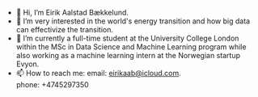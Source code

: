 - 👋 Hi, I’m Eirik Aalstad Bækkelund.
- 👀 I’m very interested in the world's energy transition and how big data can effectivize the transition.
- 🌱 I’m currently a full-time student at the University College London within the MSc in Data Science and Machine Learning program while also working as a machine learning intern at the Norwegian startup Evyon.
- 📫 How to reach me: 
email: eirikaab@icloud.com.  
phone:  +4745297350

<!---
eirikbaekkelund/eirikbaekkelund is a ✨ special ✨ repository because its `README.md` (this file) appears on your GitHub profile.
You can click the Preview link to take a look at your changes.
--->
